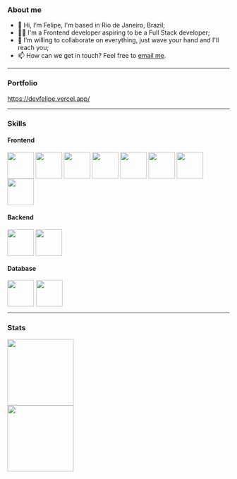 ### About me

- 👋 Hi, I’m Felipe, I'm based in Rio de Janeiro, Brazil;
- 👨‍💻 I'm a Frontend developer aspiring to be a Full Stack developer; 
- 💞️ I’m willing to collaborate on everything, just wave your hand and I'll reach you;
- 📫 How can we get in touch? Feel free to <a href="mailto:felipecoutodarocha@gmail.com">email me</a>.

<hr/>

### Portfolio

<a href="https://devfelipe.vercel.app/" target="_blank">https://devfelipe.vercel.app/</a>

<hr/>

### Skills

#### Frontend

<section>

  <img align="center" heigth="50" width="60" src='https://cdn.jsdelivr.net/gh/devicons/devicon/icons/typescript/typescript-original.svg'>

  <img align="center" heigth="50" width="60" src='https://cdn.jsdelivr.net/gh/devicons/devicon/icons/javascript/javascript-original.svg'>
  
  <img align="center" heigth="50" width="60" src='https://i.ibb.co/rbzmRps/download.png'>

  <img align="center" heigth="50" width="60" src='https://cdn.jsdelivr.net/gh/devicons/devicon/icons/react/react-original.svg'>

  <img align="center" heigth="50" width="60" src='https://cdn.jsdelivr.net/gh/devicons/devicon/icons/angularjs/angularjs-original.svg'>

  <img align="center" heigth="50" width="60" src='https://cdn.jsdelivr.net/gh/devicons/devicon/icons/redux/redux-original.svg'>
  
  <img align="center" heigth="50" width="60" src='https://cdn.jsdelivr.net/gh/devicons/devicon/icons/tailwindcss/tailwindcss-plain.svg'>

  <img align="center" heigth="50" width="60" src='https://cdn.jsdelivr.net/gh/devicons/devicon/icons/materialui/materialui-plain.svg'>


</section>

#### Backend

<section>

  <img align="center" heigth="50" width="60" src='https://cdn.jsdelivr.net/gh/devicons/devicon/icons/go/go-original-wordmark.svg'>
  <img align="center" heigth="50" width="60" src='https://cdn.jsdelivr.net/gh/devicons/devicon/icons/nodejs/nodejs-plain.svg'>

</section>

#### Database

<section style='display: flex; gap: 5px'>

  <img align="center" heigth="50" width="60" src='https://cdn.jsdelivr.net/gh/devicons/devicon/icons/mongodb/mongodb-plain-wordmark.svg'>

  <img align="center" heigth="50" width="60" src='https://cdn.jsdelivr.net/gh/devicons/devicon/icons/mysql/mysql-original.svg'>


</section>

<hr/>

### Stats

<section> 
  <img style='display: block' height='150em' src='https://github-readme-stats.vercel.app/api?username=felipehimself&show_icons=true&theme=dracula' />
  <img style='display: block'  height='150em' src='https://github-readme-stats.vercel.app/api/top-langs/?username=felipehimself&layout=compact' />
</section>


